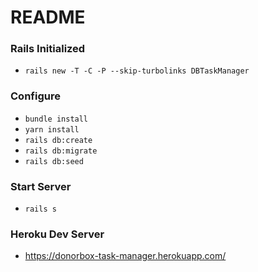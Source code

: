 # README

### Rails Initialized
* `rails new -T -C -P --skip-turbolinks DBTaskManager`

### Configure
* `bundle install`
* `yarn install`
* `rails db:create`
* `rails db:migrate`
* `rails db:seed`

### Start Server
* `rails s`

### Heroku Dev Server
* https://donorbox-task-manager.herokuapp.com/
